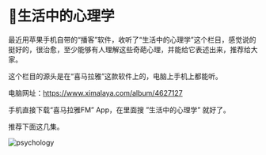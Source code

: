 #  🌱生活中的心理学

最近用苹果手机自带的“播客”软件，收听了“生活中的心理学”这个栏目，感觉说的挺好的，很治愈，至少能够有人理解这些奇葩心理，并能给它表述出来，推荐给大家。

这个栏目的源头是在“喜马拉雅”这款软件上的，电脑上手机上都能听。

电脑网址：https://www.ximalaya.com/album/4627127

手机直接下载“喜马拉雅FM” App，在里面搜 ”生活中的心理学” 就好了。

推荐下面这几集。

![psychology](..\.vuepress\public\images\psychology.png)
